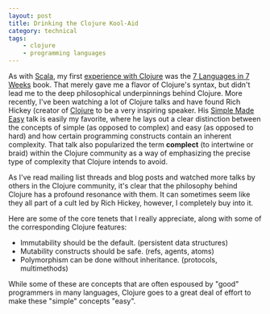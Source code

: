 ```yaml
---
layout: post
title: Drinking the Clojure Kool-Aid
category: technical
tags:
    - clojure
    - programming languages
---
```

As with [Scala](http://www.andrewoberstar.com/blog/2012/3/13/7-languages-scala.html), my first [experience with Clojure](http://www.andrewoberstar.com/blog/2012/3/18/7-languages-clojure.html) was the [7 Languages in 7 Weeks](https://pragprog.com/book/btlang/seven-languages-in-seven-weeks) book. That merely gave me a flavor of Clojure's syntax, but didn't lead me to the deep philosophical underpinnings behind Clojure. More recently, I've been watching a lot of Clojure talks and have found Rich Hickey (creator of [Clojure](http://clojure.org) to be a very inspiring speaker. His [Simple Made Easy](http://www.infoq.com/presentations/Simple-Made-Easy) talk is easily my favorite, where he lays out a clear distinction between the concepts of simple (as opposed to complex) and easy (as opposed to hard) and how certain programming constructs contain an inherent complexity. That talk also popularized the term **complect** (to intertwine or braid) within the Clojure community as a way of emphasizing the precise type of complexity that Clojure intends to avoid.

As I've read mailing list threads and blog posts and watched more talks by others in the Clojure community, it's clear that the philosophy behind Clojure has a profound resonance with them. It can sometimes seem like they all part of a cult led by Rich Hickey, however, I completely buy into it.

Here are some of the core tenets that I really appreciate, along with some of the corresponding Clojure features:

- Immutability should be the default. (persistent data structures)
- Mutability constructs should be safe. (refs, agents, atoms)
- Polymorphism can be done without inheritance. (protocols, multimethods)

While some of these are concepts that are often espoused by "good" programmers in many languages, Clojure goes to a great deal of effort to make these "simple" concepts "easy".
